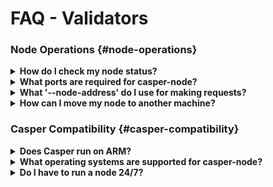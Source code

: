 # FAQ - Validators

### Node Operations {#node-operations}

<details>
<summary><b>How do I check my node status?</b></summary>

Once your node is running, you can run `curl -s localhost:8888/status | jq .last_added_block_info` to query your local server's synchronization status. The output will look similar to:

```bash

curl -s http://localhost:8888/status | jq .last_added_block_info
{
  "hash": "73f398f89dfe2b980634281c0d6be8379b27aedbf4029f699219fafa1e09526c",
  "timestamp": "2021-07-09T04:56:42.240Z",
  "era_id": 1090,
  "height": 106926,
  "state_root_hash": "5e7bd420cb5d3290cf50036ada510c9c1adcf63198381c398403086f739394c8",
  "creator": "011752f095ee6d2902540ea4fafd649da4b7b0c2a6e38176fb7f661a0e463d43b4"
}

```

</details>

<details>
<summary><b>What ports are required for casper-node?</b></summary>

Casper-node requires the following ports:

* 35000 - Required for external visibility
* 7777 - RPC endpoint for interaction with casper-client
* 8888 - REST endpoint for status and metrics (This port allows your node to be part of the network status)
* 9999 - SSE endpoint for event stream

</details>

<details>
<summary><b>What '--node-address' do I use for making requests?</b></summary>

If you are running a node, you can use `localhost:7777` for RPC requests like deploys. For node-health queries, use `localhost-8888`.

</details>

<details>
<summary><b>How can I move my node to another machine?</b></summary>

**Method One**
1. Stop the node.
2. Copy all data.
3. Change the mountpoint.
4. Start the node.

**Method Two**
1. Create another node in parallel.
2. Once it is up to date, stop the nodes.
3. Swap the associated keys.
4. Restart the new node.

**Note:** Use the following command to copy your node's data:

```

rsync -av --inplace --sparse  /var/lib/casper/ /new_mount

```

</details>

### Casper Compatibility {#casper-compatibility}

<details>
<summary><b>Does Casper run on ARM?</b></summary>

Casper-node does not work with ARM type servers. You can see our hardware specifications [here](/operators/setup/hardware/).

</details>

<details>
<summary><b>What operating systems are supported for casper-node?</b></summary>

Casper is currently tested and packaged for Ubuntu 20.04.

</details>

<details>
<summary><b>Do I have to run a node 24/7?</b></summary>

Validators must be online 24/7. Otherwise, they face ejection and loss of rewards as a result of liveness failure. Failure to participate in consensus for one era results in ejection.

If you cannot run a node 24/7, you can delegate your tokens to a healthy validator node with good uptime.

</details>
